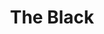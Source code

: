 ---
pid: ch380
title: The Black
location_transcription: City Hall
coordinates: "[-75.163551337681, 39.953028631962]"
zipcode: 
gen_neighborhood: 
neighborhood: 
outside_phl: 
age: '10'
age_range: 6-13
instagram: 
image_file_name: ch_380.jpg
proposal_transcription: It's a girl and it will have better cloths.
topic: African Americans,Person
topic_summary: 0, 0
type: Sculpture Statue
keywords_other: 
credit: 
image_labels: A girl standing on a platform that says //The Black//.
twitter: 
facebook: 
permalink: "/monuments/ch380/"
layout: item-page
---